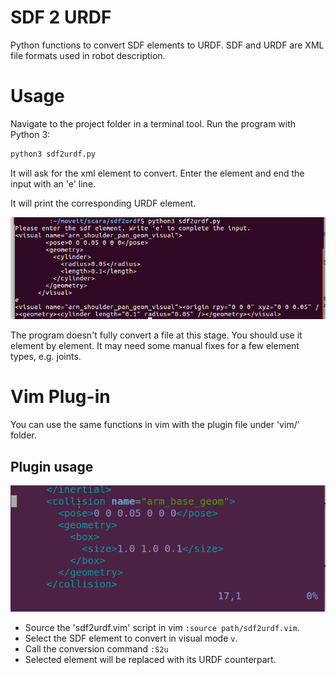 # SDF 2 URDF
Python functions to convert SDF elements to URDF. SDF and URDF are XML file formats used in robot description.  

# Usage

Navigate to the project folder in a terminal tool. Run the program with Python 3:
```bash
python3 sdf2urdf.py
```
It will ask for the xml element to convert. Enter the element and end the input with an 'e' line.

It will print the corresponding URDF element. 

![Usage example][usage-img]


The program doesn't fully convert a file at this stage. You should use it element by element. It may need some manual fixes for a few element types, e.g. joints.

# Vim Plug-in
You can use the same functions in vim with the plugin file under 'vim/' folder. 

## Plugin usage

![Vim usage gif][vim-usage-gif]

* Source the 'sdf2urdf.vim' script in vim ``:source path/sdf2urdf.vim``.
* Select the SDF element to convert in visual mode ``v``.
* Call the conversion command ``:S2u``
* Selected element will be replaced with its URDF counterpart.

[usage-img]: doc/sdf2urdf-usage.png "Usage example"
[vim-usage-gif]: doc/vim-usage-01.gif "Vim usage gif"
